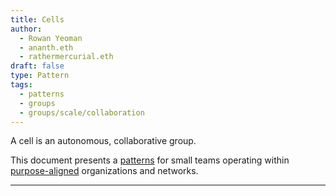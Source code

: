 ```yaml
---
title: Cells
author:
  - Rowan Yeoman
  - ananth.eth
  - rathermercurial.eth
draft: false
type: Pattern
tags:
  - patterns
  - groups
  - groups/scale/collaboration
---
```


A cell is an autonomous, collaborative group.

This document presents a [patterns](notes/dao-primitives/patterns/patterns.md) for small teams operating within [purpose-aligned](notes/dao-primitives/Purpose.md) organizations and networks.

---

